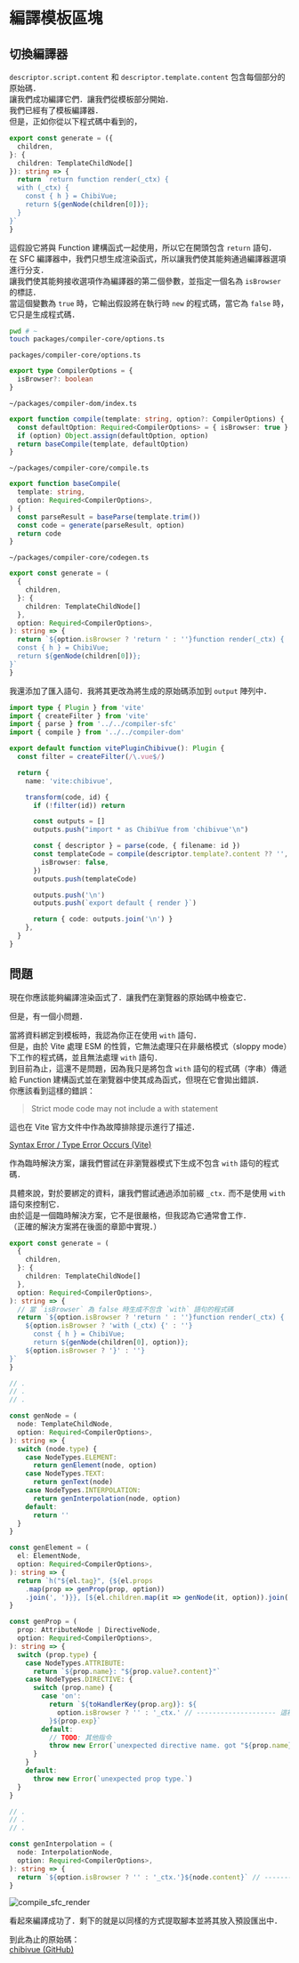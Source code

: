 # 編譯模板區塊

## 切換編譯器

`descriptor.script.content` 和 `descriptor.template.content` 包含每個部分的原始碼．\
讓我們成功編譯它們．讓我們從模板部分開始．\
我們已經有了模板編譯器．\
但是，正如你從以下程式碼中看到的，

```ts
export const generate = ({
  children,
}: {
  children: TemplateChildNode[]
}): string => {
  return `return function render(_ctx) {
  with (_ctx) {
    const { h } = ChibiVue;
    return ${genNode(children[0])};
  }
}`
}
```

這假設它將與 Function 建構函式一起使用，所以它在開頭包含 `return` 語句．\
在 SFC 編譯器中，我們只想生成渲染函式，所以讓我們使其能夠通過編譯器選項進行分支．\
讓我們使其能夠接收選項作為編譯器的第二個參數，並指定一個名為 `isBrowser` 的標誌．\
當這個變數為 `true` 時，它輸出假設將在執行時 `new` 的程式碼，當它為 `false` 時，它只是生成程式碼．

```sh
pwd # ~
touch packages/compiler-core/options.ts
```

`packages/compiler-core/options.ts`

```ts
export type CompilerOptions = {
  isBrowser?: boolean
}
```

`~/packages/compiler-dom/index.ts`

```ts
export function compile(template: string, option?: CompilerOptions) {
  const defaultOption: Required<CompilerOptions> = { isBrowser: true }
  if (option) Object.assign(defaultOption, option)
  return baseCompile(template, defaultOption)
}
```

`~/packages/compiler-core/compile.ts`

```ts
export function baseCompile(
  template: string,
  option: Required<CompilerOptions>,
) {
  const parseResult = baseParse(template.trim())
  const code = generate(parseResult, option)
  return code
}
```

`~/packages/compiler-core/codegen.ts`

```ts
export const generate = (
  {
    children,
  }: {
    children: TemplateChildNode[]
  },
  option: Required<CompilerOptions>,
): string => {
  return `${option.isBrowser ? 'return ' : ''}function render(_ctx) {
  const { h } = ChibiVue;
  return ${genNode(children[0])};
}`
}
```

我還添加了匯入語句．我將其更改為將生成的原始碼添加到 `output` 陣列中．

```ts
import type { Plugin } from 'vite'
import { createFilter } from 'vite'
import { parse } from '../../compiler-sfc'
import { compile } from '../../compiler-dom'

export default function vitePluginChibivue(): Plugin {
  const filter = createFilter(/\.vue$/)

  return {
    name: 'vite:chibivue',

    transform(code, id) {
      if (!filter(id)) return

      const outputs = []
      outputs.push("import * as ChibiVue from 'chibivue'\n")

      const { descriptor } = parse(code, { filename: id })
      const templateCode = compile(descriptor.template?.content ?? '', {
        isBrowser: false,
      })
      outputs.push(templateCode)

      outputs.push('\n')
      outputs.push(`export default { render }`)

      return { code: outputs.join('\n') }
    },
  }
}
```

## 問題

現在你應該能夠編譯渲染函式了．讓我們在瀏覽器的原始碼中檢查它．

但是，有一個小問題．

當將資料綁定到模板時，我認為你正在使用 `with` 語句．\
但是，由於 Vite 處理 ESM 的性質，它無法處理只在非嚴格模式（sloppy mode）下工作的程式碼，並且無法處理 `with` 語句．\
到目前為止，這還不是問題，因為我只是將包含 `with` 語句的程式碼（字串）傳遞給 Function 建構函式並在瀏覽器中使其成為函式，但現在它會拋出錯誤．\
你應該看到這樣的錯誤：

> Strict mode code may not include a with statement

這也在 Vite 官方文件中作為故障排除提示進行了描述．

[Syntax Error / Type Error Occurs (Vite)](https://vitejs.dev/guide/troubleshooting.html#syntax-error-type-error-occurs)

作為臨時解決方案，讓我們嘗試在非瀏覽器模式下生成不包含 `with` 語句的程式碼．

具體來說，對於要綁定的資料，讓我們嘗試通過添加前綴 `_ctx.` 而不是使用 `with` 語句來控制它．\
由於這是一個臨時解決方案，它不是很嚴格，但我認為它通常會工作．\
（正確的解決方案將在後面的章節中實現．）

```ts
export const generate = (
  {
    children,
  }: {
    children: TemplateChildNode[]
  },
  option: Required<CompilerOptions>,
): string => {
  // 當 `isBrowser` 為 false 時生成不包含 `with` 語句的程式碼
  return `${option.isBrowser ? 'return ' : ''}function render(_ctx) {
    ${option.isBrowser ? 'with (_ctx) {' : ''}
      const { h } = ChibiVue;
      return ${genNode(children[0], option)};
    ${option.isBrowser ? '}' : ''}
}`
}

// .
// .
// .

const genNode = (
  node: TemplateChildNode,
  option: Required<CompilerOptions>,
): string => {
  switch (node.type) {
    case NodeTypes.ELEMENT:
      return genElement(node, option)
    case NodeTypes.TEXT:
      return genText(node)
    case NodeTypes.INTERPOLATION:
      return genInterpolation(node, option)
    default:
      return ''
  }
}

const genElement = (
  el: ElementNode,
  option: Required<CompilerOptions>,
): string => {
  return `h("${el.tag}", {${el.props
    .map(prop => genProp(prop, option))
    .join(', ')}}, [${el.children.map(it => genNode(it, option)).join(', ')}])`
}

const genProp = (
  prop: AttributeNode | DirectiveNode,
  option: Required<CompilerOptions>,
): string => {
  switch (prop.type) {
    case NodeTypes.ATTRIBUTE:
      return `${prop.name}: "${prop.value?.content}"`
    case NodeTypes.DIRECTIVE: {
      switch (prop.name) {
        case 'on':
          return `${toHandlerKey(prop.arg)}: ${
            option.isBrowser ? '' : '_ctx.' // -------------------- 這裡
          }${prop.exp}`
        default:
          // TODO: 其他指令
          throw new Error(`unexpected directive name. got "${prop.name}"`)
      }
    }
    default:
      throw new Error(`unexpected prop type.`)
  }
}

// .
// .
// .

const genInterpolation = (
  node: InterpolationNode,
  option: Required<CompilerOptions>,
): string => {
  return `${option.isBrowser ? '' : '_ctx.'}${node.content}` // ------------ 這裡
}
```

![compile_sfc_render](https://raw.githubusercontent.com/chibivue-land/chibivue/main/book/images/compile_sfc_render.png)

看起來編譯成功了．剩下的就是以同樣的方式提取腳本並將其放入預設匯出中．

到此為止的原始碼：  
[chibivue (GitHub)](https://github.com/chibivue-land/chibivue/tree/main/book/impls/10_minimum_example/070_sfc_compiler3)
